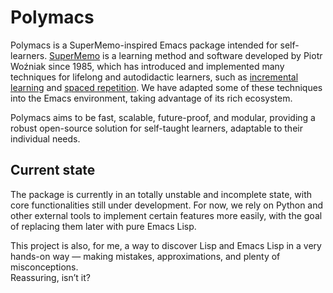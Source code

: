 # Polymacs
Polymacs is a SuperMemo-inspired Emacs package intended for self-learners. [SuperMemo](https://www.super-memory.com/) is a learning method and software developed by Piotr Woźniak since 1985, which has introduced and implemented many techniques for lifelong and autodidactic learners, such as [incremental learning](https://super-memory.com/help/il.htm) and [spaced repetition](https://supermemo.guru/wiki/Spaced_repetition). We have adapted some of these techniques into the Emacs environment, taking advantage of its rich ecosystem.

Polymacs aims to be fast, scalable, future-proof, and modular, providing a robust open-source solution for self-taught learners, adaptable to their individual needs.

## Current state
The package is currently in an totally unstable and incomplete state, with core functionalities still under development.
For now, we rely on Python and other external tools to implement certain features more easily, with the goal of replacing them later with pure Emacs Lisp.

This project is also, for me, a way to discover Lisp and Emacs Lisp in a very hands-on way — making mistakes, approximations, and plenty of misconceptions.  
Reassuring, isn’t it?
